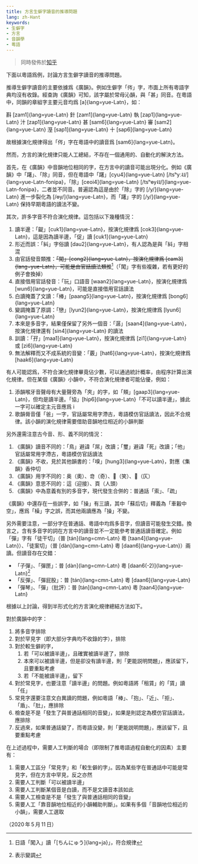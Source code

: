 ```yaml
---
title: 方言生僻字讀音的推導問題
lang: zh-Hant
keywords:
- 生僻字
- 方言
- 音韻學
- 粵語
---
```


> 同時發佈於[知乎](https://zhuanlan.zhihu.com/p/139746440)

下面以粵語爲例，討論方言生僻字讀音的推導問題。

推導生僻字讀音的主要依據爲《廣韻》。例如生僻字「侺」字，市面上所有粵語字典均沒有收錄。經查詢《廣韻》可知，該字屬於常母沁韻，與「甚」同音。在粵語中，同韻的章組字主要元音均爲 [a]{lang=yue-Latn}，如：

斟 [zam1]{lang=yue-Latn} 針 [zam1]{lang=yue-Latn} 執 [zap1]{lang=yue-Latn} 汁 [zap1]{lang=yue-Latn} 甚 [sam6]{lang=yue-Latn} 審 [sam2]{lang=yue-Latn} 溼 [sap1]{lang=yue-Latn} 十 [sap6]{lang=yue-Latn}

故根據演化規律得出「侺」字在粵語中的讀音爲 [sam6]{lang=yue-Latn}。

然而，方言的演化規律只能人工總結，不存在一個通用的、自動化的解決方法。

首先，在《廣韻》中音韻地位相同的字，在方言中的讀音可能出現分化。例如《廣韻》中「躇」、「除」同音，但在粵語中「躇」[cyu4]{lang=yue-Latn} [/tsʰyː˨˩/]{lang=yue-Latn-fonipa}，「除」[ceoi4]{lang=yue-Latn} [/tsʰɵy˨˩/]{lang=yue-Latn-fonipa}，二者並不同音。普遍認為這是由於「除」字的 [/y/]{lang=yue-Latn} 進一步裂化為 [/ɵy/]{lang=yue-Latn}，而「躇」字的 [/y/]{lang=yue-Latn} 保持早期粵語的讀法不變。

其次，許多字音不符合演化規律。這包括以下幾種情況：

1. 讀半邊：「齪」[cuk1]{lang=yue-Latn}，按演化規律爲 [cok3]{lang=yue-Latn}，這是因為讀半邊，「促」讀 [cuk1]{lang=yue-Latn}
1. 形近而誤：「糾」字俗讀 [dau2]{lang=yue-Latn}，有人認為是與「紏」字相混
1. 由官話發音類推：<del>「闖」[cong2]{lang=yue-Latn}，按演化規律爲 [cam3]{lang=yue-Latn}，可能是由官話讀法類推</del>[^1]（「闖」字有些複雜，若有更好的例子會換掉）
1. 直接借用官話發音：「玩」口語音 [waan2]{lang=yue-Latn}，按演化規律爲 [wun6]{lang=yue-Latn}，可能是直接借用官話讀法
1. 白讀掩蓋了文讀：「棒」[paang5]{lang=yue-Latn}，按演化規律爲 [bong6]{lang=yue-Latn}
1. 變調掩蓋了原調：「戀」[lyun2]{lang=yue-Latn}，按演化規律爲 [lyun6]{lang=yue-Latn}
1. 本來是多音字，結果僅保留了另外一個音：「潺」[saan4]{lang=yue-Latn}，按演化規律還有 [sin4]{lang=yue-Latn} 的讀法
1. 訓讀：「孖」[maa1]{lang=yue-Latn}，按演化規律爲 [zi1]{lang=yue-Latn} 或 [zi6]{lang=yue-Latn}
1. 無法解釋而又不成系統的音變：「覈」[hat6]{lang=yue-Latn}，按演化規律爲 [haak6]{lang=yue-Latn}

[^1]: 日語「闖入」讀「[ちんにゅう]{lang=ja}」，符合規律

有人可能認爲，不符合演化規律畢竟佔少數，可以通過統計概率，由程序計算出演化規律。但在某個《廣韻》小韻中，不符合演化規律者可能佔優，例如：

1. 添韻喉牙音聲母有大量聲旁為「夾」的字，如「頰」[gaap3]{lang=yue-Latn}，但均是讀半邊。「協」[hip6]{lang=yue-Latn}「不可以讀半邊」，據此一字可以確定主元音應爲 i
1. 歌韻脣音僅「爸」一字，官話屬常用字滯古，粵語模仿官話讀法，因此不合規律。該小韻的演化規律需要借助音韻地位相近的小韻判斷

另外還需注意古今音、形、義不同的情況：

1. 《廣韻》讀音不同的：「鳥」避諱「屌」改讀；「璽」避諱「死」改讀；「他」官話屬常用字滯古，粵語模仿官話讀法
1. 《廣韻》不收，見於其他韻書的：「嗅」[hung3]{lang=yue-Latn}，對應《集韻》香仲切
1. 《廣韻》用字不同的：奥（奧）、竒（奇）、𥬇（笑）、𣅦（仄）
1. 《廣韻》意思不同的：這（迎接）、頁（人頭）
1. 《廣韻》中為意義有別的多音字，現代發生合併的：普通話「索」、「疏」

《廣韻》中還存在一些誤字，如「操」有三讀，其中「蘇后切」釋義為「車轂中空」，應爲「橾」字之誤，而其他兩讀應為「操」不變。

另外需要注意，一部分字在普通話、粵語中均爲多音字，但讀音可能發生交錯。換言之，含有多音字的詞在方言中的讀音並不一定能參考普通話讀音確定。例如「彈」字有「徒干切」（普 [tán]{lang=cmn-Latn} 粵 [taan4]{lang=yue-Latn}）、「徒案切」（普 [dàn]{lang=cmn-Latn} 粵 [daan6]{lang=yue-Latn}）兩讀。但讀音存在交錯：

- 「子彈」、「彈匣」：普 [dàn]{lang=cmn-Latn} 粵 [daan6(-2)]{lang=yue-Latn}[^2]
- 「反彈」、「彈屁股」：普 [tán]{lang=cmn-Latn} 粵 [daan6]{lang=yue-Latn}
- 「彈琴」、「彈」（批評）：普 [tán]{lang=cmn-Latn} 粵 [taan4]{lang=yue-Latn}

[^2]: 表示變調

根據以上討論，得到半形式化的方言演化規律總結方法如下。

對於廣韻中的字：

1. 將多音字排除
1. 對於罕見字（即大部分字典均不收錄的字），排除
1. 對於較生僻的字，
    1. 若「可以被讀半邊」，且確實被讀半邊了，排除
    1. 本來可以被讀半邊，但是卻没有讀半邊，則「更能説明問題」，應該留下，且要重點考慮
    1. 若「不能被讀半邊」，留下
1. 對於常見字，也要注意「讀半邊」的問題。例如粵語將「租賃」的「賃」讀「任」
1. 常見字還要注意文白異讀的問題，例如粵語「棒」、「抱」、「近」、「拒」、「盾」、「肚」，應排除
1. 檢查是不是「發生了與普通話相同的音變」，如果是則認定為模仿官話讀法，應排除
1. 反過來，如果普通話變了，而粵語没變，則「更能説明問題」，應該留下，且要重點考慮

在上述過程中，需要人工判斷的場合（即限制了推粵語過程自動化的因素）主要有：

1. 需要人工區分「常見字」和「較生僻的字」。因為某些字在普通話中可能是常見字，但在方言中罕見，反之亦然
1. 需要人工判斷「可以被讀半邊」
1. 需要人工判斷某個音是白讀，而不是文讀音本該如此
1. 需要人工檢查是不是「發生了與普通話相同的音變」
1. 需要人工「靠音韻地位相近的小韻輔助判斷」。如果有多個「音韻地位相近的小韻」，需要人工選取

（2020&#8239;年&#8239;5&#8239;月&#8239;11&#8239;日）
